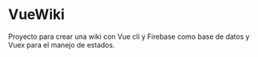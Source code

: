 # VueWiki
Proyecto para crear una wiki con Vue cli y Firebase como base de datos y Vuex para el manejo de estados. 

